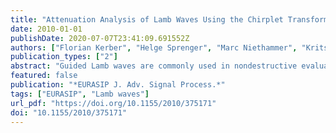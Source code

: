 ```yaml
---
title: "Attenuation Analysis of Lamb Waves Using the Chirplet Transform"
date: 2010-01-01
publishDate: 2020-07-07T23:41:09.691552Z
authors: ["Florian Kerber", "Helge Sprenger", "Marc Niethammer", "Kritsakorn Luangvilai", "Laurence J. Jacobs"]
publication_types: ["2"]
abstract: "Guided Lamb waves are commonly used in nondestructive evaluation to monitor plate-like structures or to characterize properties of composite or layered materials. However, the dispersive propagation and multimode excitability of Lamb waves complicate their analysis. Advanced signal processing techniques are therefore required to resolve both the time and frequency content of the time-domain wave signals. The chirplet transform (CT) has been introduced as a generalized time-frequency representation (TFR) incorporating more flexibility to adjust the window function to the group delay of the signal when compared to the more classical short-time Fourier transform (STFT). Exploiting this additional degree of freedom, this paper applies an adaptive algorithm based on the CT to calculate mode displacement ratios and attenuation of Lamb waves in elastic plate structures. The CT-based algorithm has a clear performance advantage when calculating mode displacement ratios and attenuation for numerically-simulated Lamb wave signals. For experimental data, the CT retains an advantage over the STFT although measurement noise and parameter uncertainties lead to larger overall deviations from the theoretically expected solutions."
featured: false
publication: "*EURASIP J. Adv. Signal Process.*"
tags: ["EURASIP", "Lamb waves"]
url_pdf: "https://doi.org/10.1155/2010/375171"
doi: "10.1155/2010/375171"
---
```


